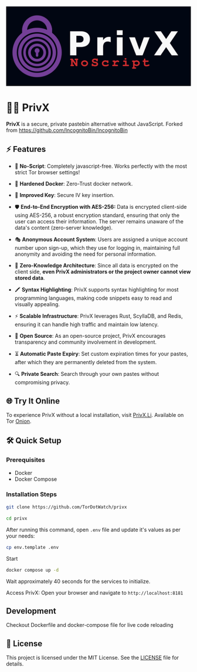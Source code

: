 
![alt text](main_logo.png "Title")
# 🕵🏻 PrivX

**PrivX** is a secure, private pastebin alternative without JavaScript. Forked from https://github.com/IncognitoBin/IncognitoBin

## ⚡ Features

- 🧅 **No-Script**: Completely javascript-free. Works perfectly with the most strict Tor browser settings!
- 💎 **Hardened Docker**: Zero-Trust docker network.
- 🔑 **Improved Key**: Secure IV key insertion.

- 🛡️ **End-to-End Encryption with AES-256:** Data is encrypted client-side using AES-256, a robust encryption standard, ensuring that only the user can access their information. The server remains unaware of the data's content (zero-server knowledge).
- 🎭 **Anonymous Account System**: Users are assigned a unique account number upon sign-up, which they use for logging in, maintaining full anonymity and avoiding the need for personal information.
- 🔐 **Zero-Knowledge Architecture**: Since all data is encrypted on the client side, **even PrivX administrators or the project owner cannot view stored data**.
- 🖍️ **Syntax Highlighting**: PrivX supports syntax highlighting for most programming languages, making code snippets easy to read and visually appealing.
- ⚡ **Scalable Infrastructure**: PrivX leverages Rust, ScyllaDB, and Redis, ensuring it can handle high traffic and maintain low latency.
- 🌟 **Open Source**: As an open-source project, PrivX encourages transparency and community involvement in development.
- ⏳ **Automatic Paste Expiry**: Set custom expiration times for your pastes, after which they are permanently deleted from the system.
- 🔍 **Private Search**: Search through your own pastes without compromising privacy.
  
## 🌐 Try It Online

To experience PrivX without a local installation, visit [PrivX.Li](https://privx.li/).
Available on Tor [Onion](http://5ubt5q7iirvcgrdeykiul77lvu5gnw3fsdhrh2jhrdn2kq35l4qoetyd.onion/).

## 🛠️ Quick Setup

### Prerequisites
- Docker
- Docker Compose

### Installation Steps

```bash
git clone https://github.com/TorDotWatch/privx
```
```bash
cd privx
```

After running this command, open `.env` file and update it's values as per your needs:
```bash
cp env.template .env
```

Start
```bash
docker compose up -d
```
Wait approximately 40 seconds for the services to initialize.

Access PrivX:
Open your browser and navigate to `http://localhost:8181`



## Development
Checkout Dockerfile and docker-compose file for live code reloading

## 📜 License

This project is licensed under the MIT License. See the [LICENSE](LICENSE) file for details.
